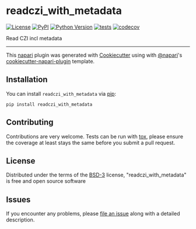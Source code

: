 # readczi_with_metadata

[![License](https://img.shields.io/pypi/l/readczi_with_metadata.svg?color=green)](https://github.com/sebi06/readczi_with_metadata/raw/master/LICENSE)
[![PyPI](https://img.shields.io/pypi/v/readczi_with_metadata.svg?color=green)](https://pypi.org/project/readczi_with_metadata)
[![Python Version](https://img.shields.io/pypi/pyversions/readczi_with_metadata.svg?color=green)](https://python.org)
[![tests](https://github.com/sebi06/readczi_with_metadata/workflows/tests/badge.svg)](https://github.com/sebi06/readczi_with_metadata/actions)
[![codecov](https://codecov.io/gh/sebi06/readczi_with_metadata/branch/master/graph/badge.svg)](https://codecov.io/gh/sebi06/readczi_with_metadata)

Read CZI incl metadata

----------------------------------

This [napari] plugin was generated with [Cookiecutter] using with [@napari]'s [cookiecutter-napari-plugin] template.

<!--
Don't miss the full getting started guide to set up your new package:
https://github.com/napari/cookiecutter-napari-plugin#getting-started

and review the napari docs for plugin developers:
https://napari.org/docs/plugins/index.html
-->

## Installation

You can install `readczi_with_metadata` via [pip]:

    pip install readczi_with_metadata

## Contributing

Contributions are very welcome. Tests can be run with [tox], please ensure
the coverage at least stays the same before you submit a pull request.

## License

Distributed under the terms of the [BSD-3] license,
"readczi_with_metadata" is free and open source software

## Issues

If you encounter any problems, please [file an issue] along with a detailed description.

[napari]: https://github.com/napari/napari
[Cookiecutter]: https://github.com/audreyr/cookiecutter
[@napari]: https://github.com/napari
[MIT]: http://opensource.org/licenses/MIT
[BSD-3]: http://opensource.org/licenses/BSD-3-Clause
[GNU GPL v3.0]: http://www.gnu.org/licenses/gpl-3.0.txt
[GNU LGPL v3.0]: http://www.gnu.org/licenses/lgpl-3.0.txt
[Apache Software License 2.0]: http://www.apache.org/licenses/LICENSE-2.0
[Mozilla Public License 2.0]: https://www.mozilla.org/media/MPL/2.0/index.txt
[cookiecutter-napari-plugin]: https://github.com/napari/cookiecutter-napari-plugin
[file an issue]: https://github.com/sebi06/readczi_with_metadata/issues
[napari]: https://github.com/napari/napari
[tox]: https://tox.readthedocs.io/en/latest/
[pip]: https://pypi.org/project/pip/
[PyPI]: https://pypi.org/
